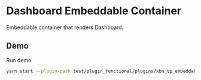 # Dashboard Embeddable Container

Embeddable container that renders Dashboard.

## Demo

Run demo

```bash
yarn start --plugin-path test/plugin_functional/plugins/kbn_tp_embeddable_explorer/
```
